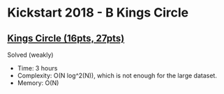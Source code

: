 # Kickstart 2018 - B Kings Circle

## [Kings Circle (16pts, 27pts)](https://codingcompetitions.withgoogle.com/kickstart/round/0000000000050ff4/00000000000510ee)

Solved (weakly)

* Time: 3 hours
* Complexity: O(N log^2(N)), which is not enough for the large dataset.
* Memory: O(N)
